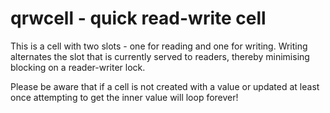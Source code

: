 # qrwcell - quick read-write cell

This is a cell with two slots - one for reading and one for writing. Writing
alternates the slot that is currently served to readers, thereby minimising
blocking on a reader-writer lock.

Please be aware that if a cell is not created with a value or updated at
least once attempting to get the inner value will loop forever!
